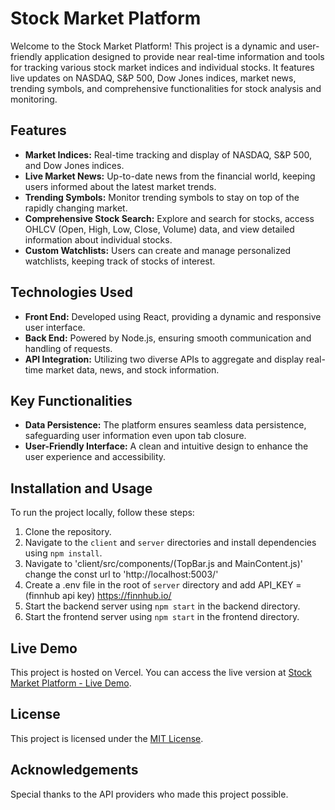 # Stock Market Platform

Welcome to the Stock Market Platform! This project is a dynamic and user-friendly application designed to provide near real-time information and tools for tracking various stock market indices and individual stocks. It features live updates on NASDAQ, S&P 500, Dow Jones indices, market news, trending symbols, and comprehensive functionalities for stock analysis and monitoring.

## Features

- **Market Indices:** Real-time tracking and display of NASDAQ, S&P 500, and Dow Jones indices.
- **Live Market News:** Up-to-date news from the financial world, keeping users informed about the latest market trends.
- **Trending Symbols:** Monitor trending symbols to stay on top of the rapidly changing market.
- **Comprehensive Stock Search:** Explore and search for stocks, access OHLCV (Open, High, Low, Close, Volume) data, and view detailed information about individual stocks.
- **Custom Watchlists:** Users can create and manage personalized watchlists, keeping track of stocks of interest.

## Technologies Used

- **Front End:** Developed using React, providing a dynamic and responsive user interface.
- **Back End:** Powered by Node.js, ensuring smooth communication and handling of requests.
- **API Integration:** Utilizing two diverse APIs to aggregate and display real-time market data, news, and stock information.
  
## Key Functionalities

- **Data Persistence:** The platform ensures seamless data persistence, safeguarding user information even upon tab closure.
- **User-Friendly Interface:** A clean and intuitive design to enhance the user experience and accessibility.

## Installation and Usage

To run the project locally, follow these steps:

1. Clone the repository.
2. Navigate to the `client` and `server` directories and install dependencies using `npm install`.
3. Navigate to 'client/src/components/(TopBar.js and MainContent.js)' change the const url to 'http://localhost:5003/'
4. Create a .env file in the root of `server` directory and add API_KEY = (finnhub api key) https://finnhub.io/
5. Start the backend server using `npm start` in the backend directory.
6. Start the frontend server using `npm start` in the frontend directory.

## Live Demo

This project is hosted on Vercel. You can access the live version at [Stock Market Platform - Live Demo](https://stock-page-client.vercel.app/).

## License

This project is licensed under the [MIT License](LICENSE).

## Acknowledgements

Special thanks to the API providers who made this project possible.
